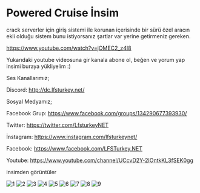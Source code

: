 # Powered Cruise İnsim
 
crack serverler için giriş sistemi ile korunan içerisinde bir sürü özel aracın ekli olduğu sistem bunu istiyorsanız şartlar var yerine getirmeniz gereken.

https://www.youtube.com/watch?v=jOMEC2_z4I8

Yukarıdaki youtube videosuna gir kanala abone ol, beğen ve yorum yap insimi buraya yükliyelim :)

Ses Kanallarımız;

Discord: http://dc.lfsturkey.net/

Sosyal Medyamız;

Facebook Grup: https://www.facebook.com/groups/134290677393930/

Twitter: https://twitter.com/LfsturkeyNET

İnstagram: https://www.instagram.com/lfsturkeynet/

Facebook: https://www.facebook.com/LFSTurkey.NET

Youtube: https://www.youtube.com/channel/UCcvD2Y-2IOntkKL3fSEK0gg

insimden görüntüler

![1](https://user-images.githubusercontent.com/12397945/95475657-22938a80-098f-11eb-84ab-631615830dd5.PNG)
![2](https://user-images.githubusercontent.com/12397945/95475671-24f5e480-098f-11eb-8536-14c296d5d7c7.PNG)
![3](https://user-images.githubusercontent.com/12397945/95475685-28896b80-098f-11eb-83b7-ef4679396843.PNG)
![4](https://user-images.githubusercontent.com/12397945/95475700-2cb58900-098f-11eb-8976-465b2b14b116.PNG)
![5](https://user-images.githubusercontent.com/12397945/95475717-33440080-098f-11eb-9f82-f133503afabe.PNG)
![6](https://user-images.githubusercontent.com/12397945/95475737-3808b480-098f-11eb-961c-0536866c6da7.PNG)
![7](https://user-images.githubusercontent.com/12397945/95475769-40f98600-098f-11eb-8fe8-ed78c51d2d33.PNG)
![8](https://user-images.githubusercontent.com/12397945/95475796-46ef6700-098f-11eb-88c7-dadc5fb2a13b.PNG)
![9](https://user-images.githubusercontent.com/12397945/95475830-4eaf0b80-098f-11eb-823d-bc99e089b261.PNG)
